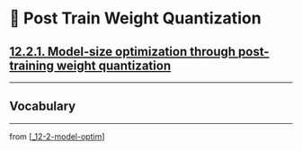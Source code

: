 # 💊 Post Train Weight Quantization

## [**12.2.1.** **Model-size optimization** through **post-training weight quantization**]()

---

## **Vocabulary**

---
from [[_12-2-model-optim]]

[//begin]: # "Autogenerated link references for markdown compatibility"
[_12-2-model-optim]: _12-2-model-optim.md "💊 Model Optim"
[//end]: # "Autogenerated link references"
